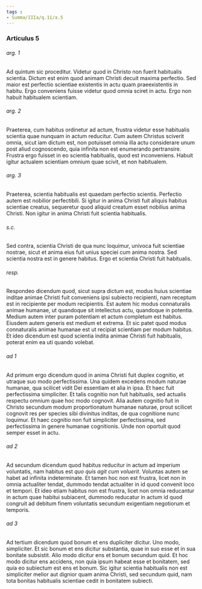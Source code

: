 ```yaml
---
tags : 
- Summa/IIIa/q.11/a.5
---
```


### Articulus 5

###### arg. 1
Ad quintum sic proceditur. Videtur quod in Christo non fuerit habitualis scientia. Dictum est enim quod animam Christi decuit maxima perfectio. Sed maior est perfectio scientiae existentis in actu quam praeexistentis in habitu. Ergo conveniens fuisse videtur quod omnia sciret in actu. Ergo non habuit habitualem scientiam.

###### arg. 2
Praeterea, cum habitus ordinetur ad actum, frustra videtur esse habitualis scientia quae nunquam in actum reducitur. Cum autem Christus sciverit omnia, sicut iam dictum est, non potuisset omnia illa actu considerare unum post aliud cognoscendo, quia infinita non est enumerando pertransire. Frustra ergo fuisset in eo scientia habitualis, quod est inconveniens. Habuit igitur actualem scientiam omnium quae scivit, et non habitualem.

###### arg. 3
Praeterea, scientia habitualis est quaedam perfectio scientis. Perfectio autem est nobilior perfectibili. Si igitur in anima Christi fuit aliquis habitus scientiae creatus, sequeretur quod aliquid creatum esset nobilius anima Christi. Non igitur in anima Christi fuit scientia habitualis.

###### s.c.
Sed contra, scientia Christi de qua nunc loquimur, univoca fuit scientiae nostrae, sicut et anima eius fuit unius speciei cum anima nostra. Sed scientia nostra est in genere habitus. Ergo et scientia Christi fuit habitualis.

###### resp.
Respondeo dicendum quod, sicut supra dictum est, modus huius scientiae inditae animae Christi fuit conveniens ipsi subiecto recipienti, nam receptum est in recipiente per modum recipientis. Est autem hic modus connaturalis animae humanae, ut quandoque sit intellectus actu, quandoque in potentia. Medium autem inter puram potentiam et actum completum est habitus. Eiusdem autem generis est medium et extrema. Et sic patet quod modus connaturalis animae humanae est ut recipiat scientiam per modum habitus. Et ideo dicendum est quod scientia indita animae Christi fuit habitualis, poterat enim ea uti quando volebat.

###### ad 1
Ad primum ergo dicendum quod in anima Christi fuit duplex cognitio, et utraque suo modo perfectissima. Una quidem excedens modum naturae humanae, qua scilicet vidit Dei essentiam et alia in ipsa. Et haec fuit perfectissima simpliciter. Et talis cognitio non fuit habitualis, sed actualis respectu omnium quae hoc modo cognovit. Alia autem cognitio fuit in Christo secundum modum proportionatum humanae naturae, prout scilicet cognovit res per species sibi divinitus inditas, de qua cognitione nunc loquimur. Et haec cognitio non fuit simpliciter perfectissima, sed perfectissima in genere humanae cognitionis. Unde non oportuit quod semper esset in actu.

###### ad 2
Ad secundum dicendum quod habitus reducitur in actum ad imperium voluntatis, nam habitus est *quo quis agit cum voluerit*. Voluntas autem se habet ad infinita indeterminate. Et tamen hoc non est frustra, licet non in omnia actualiter tendat, dummodo tendat actualiter in id quod convenit loco et tempori. Et ideo etiam habitus non est frustra, licet non omnia reducantur in actum quae habitui subiacent, dummodo reducatur in actum id quod congruit ad debitum finem voluntatis secundum exigentiam negotiorum et temporis.

###### ad 3
Ad tertium dicendum quod bonum et ens dupliciter dicitur. Uno modo, simpliciter. Et sic bonum et ens dicitur substantia, quae in suo esse et in sua bonitate subsistit. Alio modo dicitur ens et bonum secundum quid. Et hoc modo dicitur ens accidens, non quia ipsum habeat esse et bonitatem, sed quia eo subiectum est ens et bonum. Sic igitur scientia habitualis non est simpliciter melior aut dignior quam anima Christi, sed secundum quid, nam tota bonitas habitualis scientiae cedit in bonitatem subiecti.

